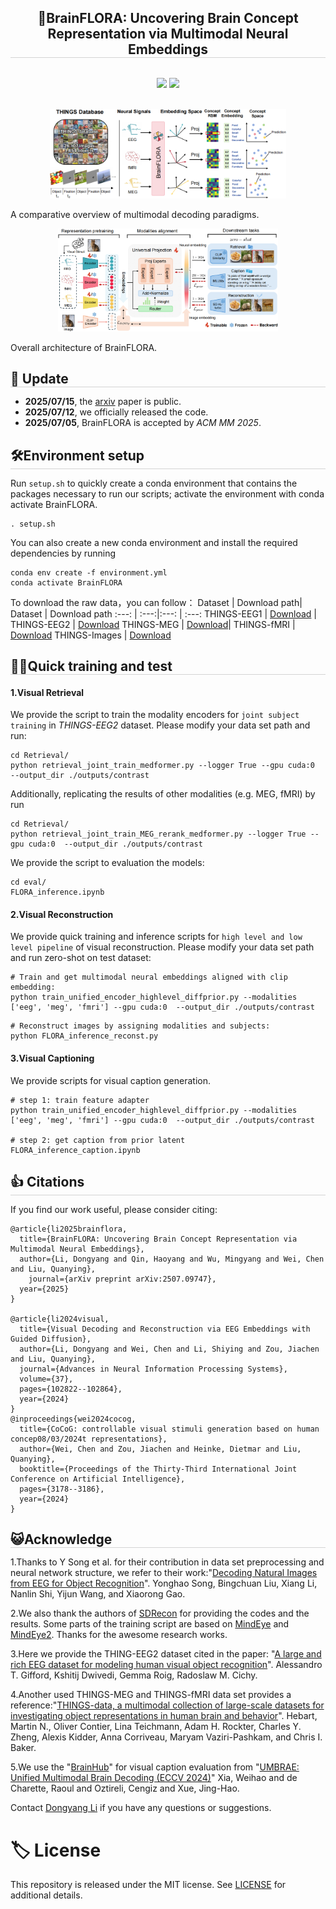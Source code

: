 <div align="center">

<h2 style="border-bottom: 1px solid lightgray;">🧠BrainFLORA: Uncovering Brain Concept Representation via Multimodal Neural Embeddings</h2>
</div>


<!-- Badges and Links Section -->
<div style="display: flex; align-items: center; justify-content: center;">

<p align="center">
  <a href="#">
  <p align="center">
    <a href='https://arxiv.org/abs/2507.09747'><img src='http://img.shields.io/badge/Paper-arxiv.2403.07721-B31B1B.svg'></a>
    <a href='https://huggingface.co/datasets/LidongYang/BrainFLORA'><img src='https://img.shields.io/badge/BrainFLORA-%F0%9F%A4%97%20Hugging%20Face-blue'></a>
  </p>
</p>


</div>

<br/>


<div align="center">
<!--  -->
<div>
<img src="imgs/fig-overview_00.png" alt="fig-genexample" style="max-width: 75%; height: auto;"/>  
</div>

</div>

A comparative overview of multimodal decoding paradigms.

<div align="center">
<div>
<img src="imgs/fig-framework_00.png" alt="Framework" style="max-width: 70%; height: auto;"/>
</div>
</div>

Overall architecture of BrainFLORA.




<!-- ## News -->
<h2 style="border-bottom: 1px solid lightgray; margin-bottom: 5px;">🐣 Update</h2>

* **2025/07/15**, the [arxiv](https://arxiv.org/abs/2507.09747) paper is public.
* **2025/07/12**, we officially released the code.
* **2025/07/05**, BrainFLORA is accepted by *ACM MM 2025*.


<!-- ## Environment setup -->
<h2 style="border-bottom: 1px solid lightgray; margin-bottom: 5px;">🛠️Environment setup</h2>

Run ``setup.sh`` to quickly create a conda environment that contains the packages necessary to run our scripts; activate the environment with conda activate BrainFLORA.


```
. setup.sh
```

You can also create a new conda environment and install the required dependencies by running
```
conda env create -f environment.yml
conda activate BrainFLORA
```

<!-- ## Prepare for Dataset -->

To download the raw data，you can follow：
Dataset | Download path| Dataset | Download path
:---: | :---:|:---: | :---:
THINGS-EEG1 |  [Download](https://openneuro.org/datasets/ds003825/versions/1.1.0) | THINGS-EEG2 | [Download](https://osf.io/3jk45/)
THINGS-MEG |  [Download](https://openneuro.org/datasets/ds004212/versions/2.0.0)| THINGS-fMRI  |  [Download](https://openneuro.org/datasets/ds004192/versions/1.0.7)
THINGS-Images |  [Download](https://osf.io/rdxy2)

<!-- We will release the processed data (such as THINGS-EEG1, THINGS-EEG2, THINGS-MEG, THINGS-fMRI) on [Huggingface], which can be directly used for training.
 -->


<!-- ## Quick training and test  -->
<h2 style="border-bottom: 1px solid lightgray; margin-bottom: 5px;">🚴‍♂️Quick training and test</h2>


#### 1.Visual Retrieval
We provide the script to train the modality encoders for ``joint subject training`` in *THINGS-EEG2* dataset. Please modify your data set path and run:
```
cd Retrieval/
python retrieval_joint_train_medformer.py --logger True --gpu cuda:0  --output_dir ./outputs/contrast
```

Additionally, replicating the results of other modalities (e.g. MEG, fMRI) by run
```
cd Retrieval/
python retrieval_joint_train_MEG_rerank_medformer.py --logger True --gpu cuda:0  --output_dir ./outputs/contrast
```
We provide the script to evaluation the models:
```
cd eval/
FLORA_inference.ipynb
```

#### 2.Visual Reconstruction
We provide quick training and inference scripts for ``high level and low level pipeline`` of visual reconstruction. Please modify your data set path and run zero-shot on test dataset:
```
# Train and get multimodal neural embeddings aligned with clip embedding:
python train_unified_encoder_highlevel_diffprior.py --modalities ['eeg', 'meg', 'fmri'] --gpu cuda:0  --output_dir ./outputs/contrast
```

```
# Reconstruct images by assigning modalities and subjects:
python FLORA_inference_reconst.py
```
#### 3.Visual Captioning

We provide scripts for visual caption generation.
```
# step 1: train feature adapter
python train_unified_encoder_highlevel_diffprior.py --modalities ['eeg', 'meg', 'fmri'] --gpu cuda:0  --output_dir ./outputs/contrast

# step 2: get caption from prior latent
FLORA_inference_caption.ipynb

```


<h2 style="border-bottom: 1px solid lightgray; margin-bottom: 5px;">👍 Citations</h2>

If you find our work useful, please consider citing:


```
@article{li2025brainflora,
  title={BrainFLORA: Uncovering Brain Concept Representation via Multimodal Neural Embeddings},
  author={Li, Dongyang and Qin, Haoyang and Wu, Mingyang and Wei, Chen and Liu, Quanying},
    journal={arXiv preprint arXiv:2507.09747},
  year={2025}
}

@article{li2024visual,
  title={Visual Decoding and Reconstruction via EEG Embeddings with Guided Diffusion},
  author={Li, Dongyang and Wei, Chen and Li, Shiying and Zou, Jiachen and Liu, Quanying},
  journal={Advances in Neural Information Processing Systems},
  volume={37},
  pages={102822--102864},
  year={2024}
}
@inproceedings{wei2024cocog,
  title={CoCoG: controllable visual stimuli generation based on human concep08/03/2024t representations},
  author={Wei, Chen and Zou, Jiachen and Heinke, Dietmar and Liu, Quanying},
  booktitle={Proceedings of the Thirty-Third International Joint Conference on Artificial Intelligence},
  pages={3178--3186},
  year={2024}
}
```


<!-- ## Acknowledge -->
<h2 style="border-bottom: 1px solid lightgray; margin-bottom: 5px;">😺Acknowledge</h2>

1.Thanks to Y Song et al. for their contribution in data set preprocessing and neural network structure, we refer to their work:"[Decoding Natural Images from EEG for Object Recognition](https://arxiv.org/pdf/2308.13234.pdf)". Yonghao Song, Bingchuan Liu, Xiang Li, Nanlin Shi, Yijun Wang, and Xiaorong Gao. 

2.We also thank the authors of [SDRecon](https://github.com/yu-takagi/StableDiffusionReconstruction) for providing the codes and the results. Some parts of the training script are based on [MindEye](https://medarc-ai.github.io/mindeye/) and [MindEye2](https://github.com/MedARC-AI/MindEyeV2). Thanks for the awesome research works.

3.Here we provide the THING-EEG2 dataset cited in the paper: "[A large and rich EEG dataset for modeling human visual object recognition](https://www.sciencedirect.com/science/article/pii/S1053811922008758?via%3Dihub)". Alessandro T. Gifford, Kshitij Dwivedi, Gemma Roig, Radoslaw M. Cichy.


4.Another used THINGS-MEG and THINGS-fMRI data set provides a reference:"[THINGS-data, a multimodal collection of large-scale datasets for investigating object representations in human brain and behavior](https://elifesciences.org/articles/82580.pdf)". Hebart, Martin N., Oliver Contier, Lina Teichmann, Adam H. Rockter, Charles Y. Zheng, Alexis Kidder, Anna Corriveau, Maryam Vaziri-Pashkam, and Chris I. Baker.

5.We use the "[BrainHub](https://github.com/weihaox/BrainHub)" for visual caption evaluation from "[UMBRAE: Unified Multimodal Brain Decoding (ECCV 2024)](https://dl.acm.org/doi/abs/10.1007/978-3-031-72667-5_14)" Xia, Weihao and de Charette, Raoul and Oztireli, Cengiz and Xue, Jing-Hao.



Contact [Dongyang Li](https://github.com/dongyangli-del) if you have any questions or suggestions.

# 🏷️ License
This repository is released under the MIT license. See [LICENSE](./LICENSE) for additional details.